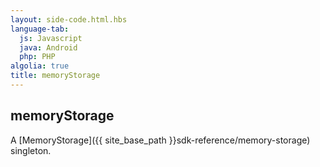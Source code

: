 ```yaml
---
layout: side-code.html.hbs
language-tab:
  js: Javascript
  java: Android
  php: PHP
algolia: true
title: memoryStorage
---
```


## memoryStorage

A [MemoryStorage]({{ site_base_path }}sdk-reference/memory-storage) singleton.
